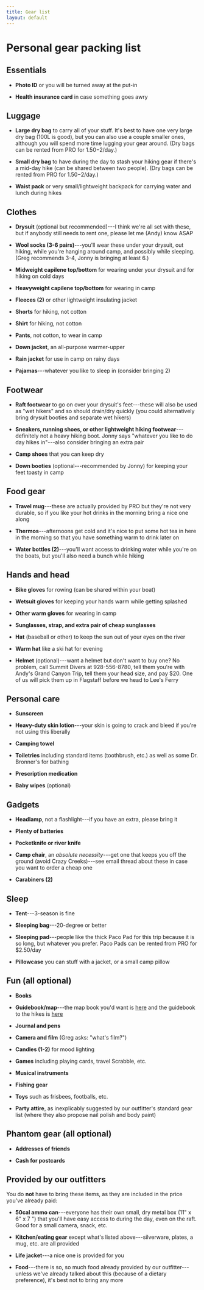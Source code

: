```yaml
---
title: Gear list
layout: default
---
```


# Personal gear packing list

## Essentials

* **Photo ID** or you will be turned away at the put-in

* **Health insurance card** in case something goes awry

## Luggage

* **Large dry bag** to carry all of your stuff. It's best to have one very large dry bag (100L is good), but you can also use a couple smaller ones, although you will spend more time lugging your gear around. (Dry bags can be rented from PRO for $1.50-$2/day.)

* **Small dry bag** to have during the day to stash your hiking gear if there's a mid-day hike (can be shared between two people). (Dry bags can be rented from PRO for $1.50-$2/day.)

* **Waist pack** or very small/lightweight backpack for carrying water and lunch during hikes

## Clothes

* **Drysuit** (optional but recommended)---I think we're all set with these, but if anybody still needs to rent one, please let me (Andy) know ASAP

* **Wool socks (3-6 pairs)**---you'll wear these under your drysuit, out hiking, while you're hanging around camp, and possibly while sleeping. (Greg recommends 3-4, Jonny is bringing at least 6.)

* **Midweight capilene top/bottom** for wearing under your drysuit and for hiking on cold days

* **Heavyweight capilene top/bottom** for wearing in camp

* **Fleeces (2)** or other lightweight insulating jacket

* **Shorts** for hiking, not cotton

* **Shirt** for hiking, not cotton

* **Pants**, not cotton, to wear in camp

* **Down jacket**, an all-purpose warmer-upper

* **Rain jacket** for use in camp on rainy days

* **Pajamas**---whatever you like to sleep in (consider bringing 2)

## Footwear

* **Raft footwear** to go on over your drysuit's feet---these will also be used as "wet hikers" and so should drain/dry quickly (you could alternatively bring drysuit booties and separate wet hikers)

* **Sneakers, running shoes, or other lightweight hiking footwear**---definitely not a heavy hiking boot. Jonny says "whatever you like to do day hikes in"---also consider bringing an extra pair

* **Camp shoes** that you can keep dry

* **Down booties** (optional---recommended by Jonny) for keeping your feet toasty in camp

## Food gear

* **Travel mug**---these are actually provided by PRO but they're not very durable, so if you like your hot drinks in the morning bring a nice one along

* **Thermos**---afternoons get cold and it's nice to put some hot tea in here in the morning so that you have something warm to drink later on

* **Water bottles (2)**---you'll want access to drinking water while you're on the boats, but you'll also need a bunch while hiking

## Hands and head

* **Bike gloves** for rowing (can be shared within your boat)

* **Wetsuit gloves** for keeping your hands warm while getting splashed

* **Other warm gloves** for wearing in camp

* **Sunglasses, strap, and extra pair of cheap sunglasses**

* **Hat** (baseball or other) to keep the sun out of your eyes on the river

* **Warm hat** like a ski hat for evening

* **Helmet** (optional)---want a helmet but don't want to buy one? No problem, call Summit Divers at 928-556-8780, tell them you're with Andy's Grand Canyon Trip, tell them your head size, and pay $20. One of us will pick them up in Flagstaff before we head to Lee's Ferry

## Personal care

* **Sunscreen**

* **Heavy-duty skin lotion**---your skin is going to crack and bleed if you're not using this liberally

* **Camping towel**

* **Toiletries** including standard items (toothbrush, etc.) as well as some Dr. Bronner's for bathing

* **Prescription medication**

* **Baby wipes** (optional)

## Gadgets

* **Headlamp**, not a flashlight---if you have an extra, please bring it

* **Plenty of batteries**

* **Pocketknife or river knife**

* **Camp chair**, an *absolute necessity*---get one that keeps you off the ground (avoid Crazy Creeks)---see email thread about these in case you want to order a cheap one

* **Carabiners (2)**

## Sleep

* **Tent**---3-season is fine

* **Sleeping bag**---20-degree or better

* **Sleeping pad**---people like the thick Paco Pad for this trip because it is so long, but whatever you prefer. Paco Pads can be rented from PRO for $2.50/day

* **Pillowcase** you can stuff with a jacket, or a small camp pillow

## Fun (all optional)

* **Books**

* **Guidebook/map**---the map book you'd want is [here](http://amzn.com/0977674991) and the guidebook to the hikes is [here](http://amzn.com/0979505542)

* **Journal and pens**

* **Camera and film** (Greg asks: "what's film?")

* **Candles (1-2)** for mood lighting

* **Games** including playing cards, travel Scrabble, etc.

* **Musical instruments**

* **Fishing gear**

* **Toys** such as frisbees, footballs, etc.

* **Party attire**, as inexplicably suggested by our outfitter's standard gear list (where they also propose nail polish and body paint)

## Phantom gear (all optional)

* **Addresses of friends**

* **Cash for postcards**

## Provided by our outfitters

You do **not** have to bring these items, as they are included in the price you've already paid:

* **50cal ammo can**---everyone has their own small, dry metal box (11" x 6" x 7 ") that you'll have easy access to during the day, even on the raft. Good for a small camera, snack, etc.

* **Kitchen/eating gear** except what's listed above---silverware, plates, a mug, etc. are all provided

* **Life jacket**---a nice one is provided for you

* **Food**---there is so, so much food already provided by our outfitter---unless we've already talked about this (because of a dietary preference), it's best not to bring any more



